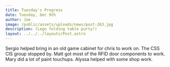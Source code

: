 ```yaml
---
title: Tuesday's Progress
date: Tuesday, Dec 9th
author: Joe
image: /public/assets/uploads/news/post-263.jpg
description: (Lego folding table purty!)
layout: ../../../layouts/Post.astro
---
```


Sergio helped bring in an old game cabinet for chris to work on.  The CSS CIS group stopped by.  Matt got most of the RFID door components to work.  Mary did a lot of paint touchups. Alyssa helped with some shop work.
